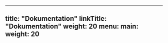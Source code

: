 
---
title: "Dokumentation"
linkTitle: "Dokumentation"
weight: 20
menu:
  main:
    weight: 20
---

